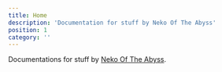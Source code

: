 ```yaml
---
title: Home
description: 'Documentation for stuff by Neko Of The Abyss'
position: 1
category: ''
---
```


Documentations for stuff by [Neko Of The Abyss](https://nekooftheabyss.moe).
